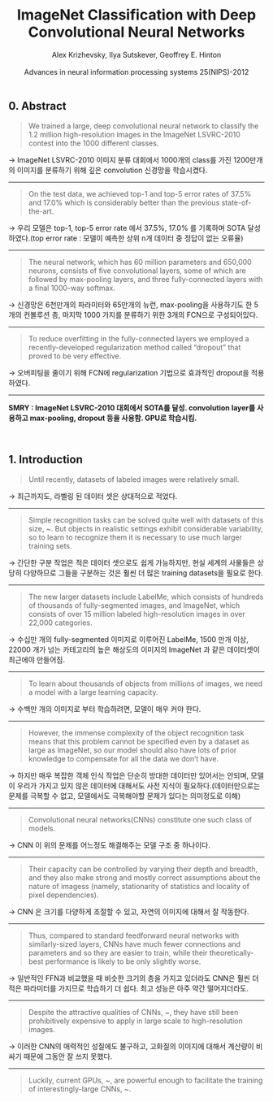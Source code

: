 # <div align="center"> ImageNet Classification with Deep Convolutional Neural Networks </div>

<div align="center">
    Alex Krizhevsky, Ilya Sutskever, Geoffrey E. Hinton
    </br>
    </br>
    Advances in neural information processing systems 25(NIPS)-2012
</div>

</br>

## 0. Abstract

> We trained a large, deep convolutional neural network to classify the 1.2 million high-resolution images in the ImageNet LSVRC-2010 contest into the 1000 different classes.

$\to$ ImageNet LSVRC-2010 이미지 분류 대회에서 1000개의 class를 가진 1200만개의 이미지를 분류하기 위해 깊은 convolution 신경망을 학습시켰다.

---

> On the test data, we achieved top-1 and top-5 error rates of 37.5% and 17.0% which is considerably better than the previous state-of-the-art.

$\to$ 우리 모델은 top-1, top-5 error rate 에서 37.5%, 17.0% 를 기록하며 SOTA 달성하였다.(top error rate : 모델이 예측한 상위 n개 데이터 중 정답이 없는 오류율)

---

> The neural network, which has 60 million parameters and 650,000 neurons, consists of five convolutional layers, some of which are followed by max-pooling layers, and three fully-connected layers with a final 1000-way softmax.

$\to$ 신경망은 6천만개의 파라미터와 65만개의 뉴런, max-pooling을 사용하기도 한 5개의 컨볼루션 층, 마지막 1000 가지를 분류하기 위한 3개의 FCN으로 구성되어있다.

---

> To reduce overfitting in the fully-connected layers we employed a recently-developed regularization method called “dropout” that proved to be very effective.

$\to$ 오버피팅을 줄이기 위해 FCN에 regularization 기법으로 효과적인 dropout을 적용하였다.

---

**SMRY : ImageNet LSVRC-2010 대회에서 SOTA를 달성. convolution layer를 사용하고 max-pooling, dropout 등을 사용함. GPU로 학습시킴.**

</br>

## 1. Introduction

> Until recently, datasets of labeled images were relatively small.

$\to$ 최근까지도, 라벨링 된 데이터 셋은 상대적으로 적었다.

---

> Simple recognition tasks can be solved quite well with datasets of this size, ~. But objects in realistic settings exhibit considerable variability, so to learn to recognize them it is necessary to use much larger training sets.

$\to$ 간단한 구분 작업은 적은 데이터 셋으로도 쉽게 가능하지만, 현실 세계의 사물들은 상당히 다양하므로 그들을 구분하는 것은 훨씬 더 많은 training datasets을 필요로 한다.

---

> The new larger datasets include LabelMe, which consists of hundreds of thousands of fully-segmented images, and ImageNet, which consists of over 15 million labeled high-resolution images in over 22,000 categories.

$\to$ 수십만 개의 fully-segmented 이미지로 이루어진 LabelMe, 1500 만개 이상, 22000 개가 넘는 카테고리의 높은 해상도의 이미지의 ImageNet 과 같은 데이터셋이 최근에야 만들어짐.

---

> To learn about thousands of objects from millions of images, we need a model with a large learning capacity.

$\to$ 수백만 개의 이미지로 부터 학습하려면, 모델이 매우 커야 한다.

---

>  However, the immense complexity of the object recognition task means that this problem cannot be specified even by a dataset as large as ImageNet, so our model should also have lots of prior knowledge to compensate for all the data we don’t have. 

$\to$ 하지만 매우 복잡한 객체 인식 작업은 단순히 방대한 데이터만 있어서는 안되며, 모델이 우리가 가지고 있지 않은 데이터에 대해서도 사전 지식이 필요하다.(데이터만으로는 문제를 극복할 수 없고, 모델에서도 극복해야할 문제가 있다는 의미정도로 이해)

---

> Convolutional neural networks(CNNs) constitute one such class of models.

$\to$ CNN 이 위의 문제를 어느정도 해결해주는 모델 구조 중 하나이다.

---

> Their capacity can be controlled by varying their depth and breadth, and they also make strong and mostly correct assumptions about the nature of imagess (namely, stationarity of statistics and locality of pixel dependencies).

$\to$ CNN 은 크기를 다양하게 조절할 수 있고, 자연의 이미지에 대해서 잘 작동한다.

---

> Thus, compared to standard feedforward neural networks with similarly-sized layers, CNNs have much fewer connections and parameters and so they are easier to train, while their theoretically-best performance is likely to be only slightly worse.

$\to$ 일반적인 FFN과 비교했을 때 비슷한 크기의 층을 가지고 있더라도 CNN은 훨씬 더 적은 파라미터를 가지므로 학습하기 더 쉽다. 최고 성능은 아주 약간 떨어지더라도.

---

> Despite the attractive qualities of CNNs, ~, they have still been prohibitively expensive to apply in large scale to high-resolution images.

$\to$ 이러한 CNN의 매력적인 성질에도 불구하고, 고화질의 이미지에 대해서 계산량이 비싸기 때문에 그동안 잘 쓰지 못했다.

---

> Luckily, current GPUs, ~, are powerful enough to facilitate the training of interestingly-large CNNs, ~.
